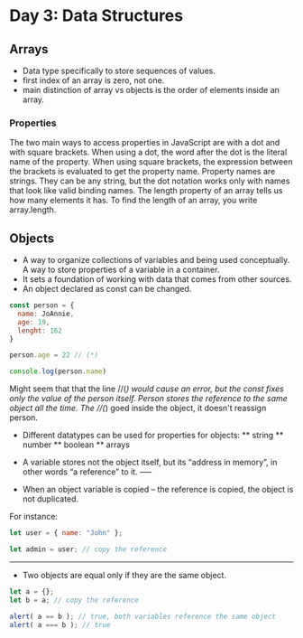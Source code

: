 # Day 3: Data Structures

## Arrays

* Data type specifically to store sequences of values.
* first index of an array is zero, not one.
* main distinction of array vs objects is the order of elements inside an array.

### Properties

The two main ways to access properties in JavaScript are with a dot and with square brackets. 
When using a dot, the word after the dot is the literal name of the property. When using square brackets, the expression between the brackets is evaluated to get the property name.
Property names are strings. They can be any string, but the dot notation works only with names that look like valid binding names.
The length property of an array tells us how many elements it has. To find the length of an array, you write array.length. 

## Objects

* A way to organize collections of variables and being used conceptually. A way to store properties of a variable in a container.
* It sets a foundation of working with data that comes from other sources.
* An object declared as const can be changed.

```javascript
const person = {
  name: JoAnnie,
  age: 19,
  lenght: 162
}

person.age = 22 // (*)

console.log(person.name)
```
Might seem that that the line //(*) would cause an error, but the const fixes only the value of the person itself. Person stores the reference to the same object all the time. The //(*) goed inside the object, it doesn't reassign person.

* Different datatypes can be used for properties for objects:
** string
** number
** boolean
** arrays

* A variable stores not the object itself, but its “address in memory”, in other words “a reference” to it.
–––
* When an object variable is copied – the reference is copied, the object is not duplicated.

For instance:

```javascript
let user = { name: "John" };

let admin = user; // copy the reference
```
---
* Two objects are equal only if they are the same object.

```javascript 
let a = {};
let b = a; // copy the reference

alert( a == b ); // true, both variables reference the same object
alert( a === b ); // true
```